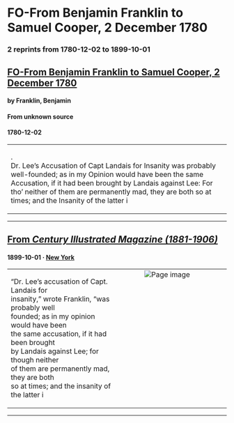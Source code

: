 
# FO-From Benjamin Franklin to Samuel Cooper, 2 December 1780

### 2 reprints from 1780-12-02 to 1899-10-01

## [FO-From Benjamin Franklin to Samuel Cooper, 2 December 1780](https://founders.archives.gov/documents/Franklin/01-34-02-0058)

#### by Franklin, Benjamin

#### From unknown source

#### 1780-12-02

<table style="width: 100%;"><tr><td style="width: 50%">

.  
Dr. Lee’s Accusation of Capt Landais for Insanity was probably well-founded; as in my Opinion would have been the same Accusation, if it had been brought by Landais against Lee: For tho’ neither of them are permanently mad, they are both so at times; and the Insanity of the latter i
</td></tr></table>

---

## [From _Century Illustrated Magazine (1881-1906)_](https://archive.org/details/sim_century-illustrated-monthly-magazine_1899-10_58_6/page/n94/mode/1up?view=theater)

#### 1899-10-01 &middot; [New York](http://dbpedia.org/resource/New_York_City)

<table style="width: 100%;"><tr><td style="width: 50%">

  
  
“Dr. Lee’s accusation of Capt. Landais for  
insanity,” wrote Franklin, “was probably well  
founded; as in my opinion would have been  
the same accusation, if it had been brought  
by Landais against Lee; for though neither  
of them are permanently mad, they are both  
so at times; and the insanity of the latter i
</td><td style="width: 50%; max-height: 75%; margin: auto; display: block;">
<img alt="Page image" src="https://iiif.archive.org/iiif/sim_century-illustrated-monthly-magazine_1899-10_58_6&#0036;94/pct:46.776730,76.789530,35.180818,9.027778/600,/0/default.jpg"/>
</td>
</tr></table>

---

